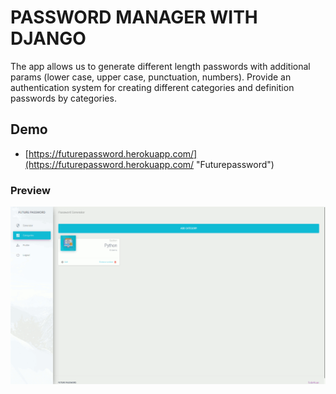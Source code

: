 # PASSWORD MANAGER WITH DJANGO

The app allows us to generate different length passwords with additional params
(lower case, upper case,  punctuation, numbers).
Provide an authentication system for creating different categories and
definition passwords by categories.

## Demo

- [https://futurepassword.herokuapp.com/](https://futurepassword.herokuapp.com/ "Futurepassword")

### Preview

![preview](preview/password_manager.gif)
